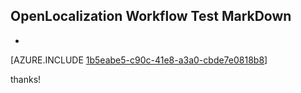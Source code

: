 ## OpenLocalization Workflow Test MarkDown
* 

[AZURE.INCLUDE [1b5eabe5-c90c-41e8-a3a0-cbde7e0818b8](calleeMd1.md)]

 
thanks!